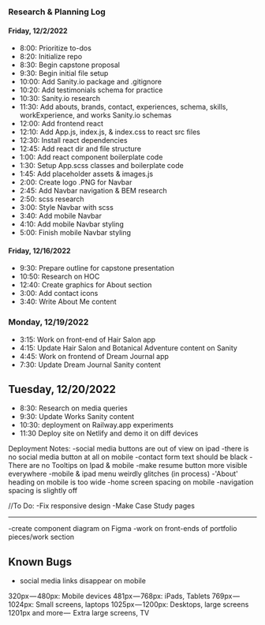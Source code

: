 ### Research & Planning Log
#### Friday, 12/2/2022
* 8:00: Prioritize to-dos
* 8:20: Initialize repo
* 8:30: Begin capstone proposal
* 9:30: Begin initial file setup
* 10:00: Add Sanity.io package and .gitignore
* 10:20: Add testimonials schema for practice
* 10:30: Sanity.io research
* 11:30: Add abouts, brands, contact, experiences, schema, skills, workExperience, and works Sanity.io schemas
* 12:00: Add frontend react
* 12:10: Add App.js, index.js, & index.css to react src files
* 12:30: Install react dependencies
* 12:45: Add react dir and file structure
* 1:00: Add react component boilerplate code
* 1:30: Setup App.scss classes and boilerplate code
* 1:45: Add placeholder assets & images.js
* 2:00: Create logo .PNG for Navbar
* 2:45: Add Navbar navigation & BEM research
* 2:50: scss research
* 3:00: Style Navbar with scss
* 3:40: Add mobile Navbar
* 4:10: Add mobile Navbar styling
* 5:00: Finish mobile Navbar styling

#### Friday, 12/16/2022
* 9:30: Prepare outline for capstone presentation
* 10:50: Research on HOC
* 12:40: Create graphics for About section
* 3:00: Add contact icons
* 3:40: Write About Me content

### Monday, 12/19/2022
* 3:15: Work on front-end of Hair Salon app
* 4:15: Update Hair Salon and Botanical Adventure content on Sanity
* 4:45: Work on frontend of Dream Journal app
* 7:30: Update Dream Journal Sanity content

## Tuesday, 12/20/2022
* 8:30: Research on media queries
* 9:30: Update Works Sanity content
* 10:30: deployment on Railway.app experiments
* 11:30 Deploy site on Netlify and demo it on diff devices

Deployment Notes:
-social media buttons are out of view on ipad
-there is no social media button at all on mobile
-contact form text should be black
-There are no Tooltips on Ipad & mobile
-make resume button more visible everywhere
-mobile & ipad menu weirdly glitches
(in process)
-'About' heading on mobile is too wide
-home screen spacing on mobile
-navigation spacing is slightly off

//To Do:
-Fix responsive design
-Make Case Study pages

-------------------------------------------------
-create component diagram on Figma
-work on front-ends of portfolio pieces/work section

## Known Bugs

* social media links disappear on mobile

320px — 480px: Mobile devices
481px — 768px: iPads, Tablets
769px — 1024px: Small screens, laptops
1025px — 1200px: Desktops, large screens
1201px and more —  Extra large screens, TV